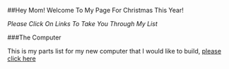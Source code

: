 ##Hey Mom! Welcome To My Page For Christmas This Year!

*Please Click On Links To Take You Through My List*

###The Computer

This is my parts list for my new computer that I would like to build, [please click here](https://cart.microcenter.com/?redirecturl=https3a2f2fwww.microcenter.com2fproduct2f6016002fsamsung-970-evo-plus-ssd-1tb-m2-nvme-interface-pcie-30-x4-internal-solid-state-drive-with-v-nand-3-bit-mlc-technology-(mz-v7s1t0b-am))


